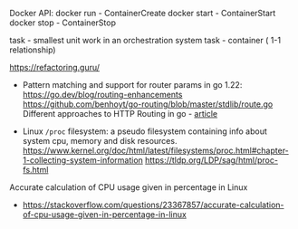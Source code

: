 Docker API:
docker run - ContainerCreate
docker start - ContainerStart
docker stop - ContainerStop


task - smallest unit work in an orchestration system
task - container ( 1-1 relationship)

https://refactoring.guru/



- Pattern matching and support for router params in go 1.22:
   https://go.dev/blog/routing-enhancements 
   https://github.com/benhoyt/go-routing/blob/master/stdlib/route.go
   Different approaches to HTTP Routing in go - [article](https://benhoyt.com/writings/go-routing/)

- Linux `/proc` filesystem: a pseudo filesystem containing info about system cpu, memory and disk resources.
   https://www.kernel.org/doc/html/latest/filesystems/proc.html#chapter-1-collecting-system-information
   https://tldp.org/LDP/sag/html/proc-fs.html


Accurate calculation of CPU usage given in percentage in Linux
- https://stackoverflow.com/questions/23367857/accurate-calculation-of-cpu-usage-given-in-percentage-in-linux

